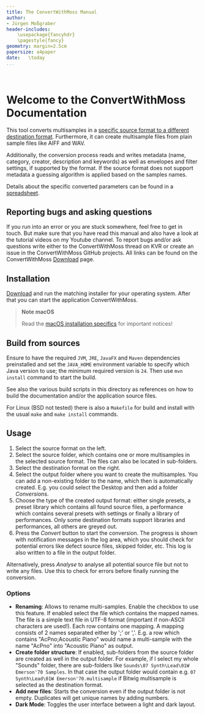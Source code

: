 ```yaml
---
title: The ConvertWithMoss Manual
author: 
- Jürgen Moßgraber
header-includes:
    \usepackage{fancyhdr}
    \pagestyle{fancy}
geometry: margin=2.5cm
papersize: a4paper
date:   \today
...
```


<div style="page-break-after: always; visibility: hidden"> 
\pagebreak 
</div>

# Welcome to the ConvertWithMoss Documentation

This tool converts multisamples in a [specific source format to a different destination format](README-FORMATS.md#). Furthermore, it can create multisample files from plain sample files like AIFF and WAV.

Additionally, the conversion process reads and writes metadata (name, category, creator, description and keywords) as well as envelopes and filter settings, if supported by the format. If the source format does not support metadata a guessing algorithm is applied based on the samples names.

Details about the specific converted parameters can be found in a [spreadsheet][1].

## Reporting bugs and asking questions

If you run into an error or you are stuck somewhere, feel free to get in touch. But make sure that you have read this manual and also have a look at the tutorial videos on my Youtube channel. To report bugs and/or ask questions write either to the ConvertWithMoss thread on KVR or create an issue in the ConvertWithMoss GitHub projects. All links can be found on the ConvertWithMoss [Download][2] page.

## Installation

[Download][2] and run the matching installer for your operating system.
After that you can start the application ConvertWithMoss.

> **Note macOS**
>
> Read the [macOS installation specifics](README-MACOS.md#) for important notices!

## Build from sources

Ensure to have the required `JVM`, `JRE`, `JavaFX` and `Maven` dependencies preinstalled and set the `JAVA_HOME` environment variable to specify which Java version to use; the minimum required version is `24`. Then use `mvn install` command to start the build.

See also the various build scripts in this directory as references on how to build the documentation and/or the application source files.

For Linux (BSD not tested) there is also a `Makefile` for build and install with the usual `make` and `make install` commands.

## Usage

1. Select the source format on the left.
2. Select the source folder, which contains one or more multisamples in the selected source format. The files can also be located in sub-folders.
3. Select the destination format on the right.
4. Select the output folder where you want to create the multisamples. You can add a non-existing folder to the name, which then is automatically created. E.g. you could select the Desktop and then add a folder *Conversions*.
5. Choose the type of the created output format: either single presets, a preset library which contains all found source files, a performance which contains several presets with settings or finally a library of performances. Only some destination formats support libraries and performances, all others are greyed out.
6. Press the *Convert* button to start the conversion. The progress is shown with notification messages in the log area, which you should check for potential errors like defect source files, skipped folder, etc. This log is also written to a file in the output folder.

Alternatively, press *Analyse* to analyse all potential source file but not to write any files. Use this to check for errors before finally running the conversion.

### Options

* **Renaming**: Allows to rename multi-samples. Enable the checkbox to use this feature. If enabled select the file which contains the mapped names. The file is a simple text file in UTF-8 format (important if non-ASCII characters are used!). Each row contains one mapping. A mapping consists of 2 names separated either by ';' or ','. E.g. a row which contains "AcPno;Acoustic Piano" would name a multi-sample with the name "AcPno" into "Acoustic Piano" as output.
* **Create folder structure**: If enabled, sub-folders from the source folder are created as well in the output folder. For example, if I select my whole "Sounds" folder, there are sub-folders like `Sounds\07 Synth\Lead\01W Emerson'70 Samples`. In that case the output folder would contain e.g. `07 Synth\Lead\01W Emerson'70.multisample` if Bitwig multisample is selected as the destination format.
* **Add new files**: Starts the conversion even if the output folder is not empty. Duplicates will get unique names by adding numbers.
* **Dark Mode**: Toggles the user interface between a light and dark layout.

[1]: https://github.com/git-moss/ConvertWithMoss/blob/main/documentation/SupportedFeaturesSampleFormats.ods
[2]: https://mossgrabers.de/Software/ConvertWithMoss/ConvertWithMoss.html
